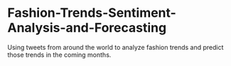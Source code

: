 # Fashion-Trends-Sentiment-Analysis-and-Forecasting
Using tweets from around the world to analyze fashion trends and predict those trends in the coming months.

